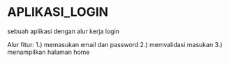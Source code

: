 # APLIKASI_LOGIN
sebuah aplikasi dengan alur kerja login

Alur fitur:
1.) memasukan email dan password
2.) memvalidasi masukan
3.) menampilkan halaman home


